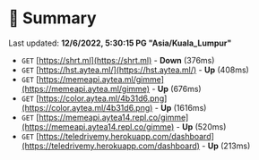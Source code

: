 # 📖 Summary
Last updated: **12/6/2022, 5:30:15 PG "Asia/Kuala_Lumpur"**

- `GET` [https://shrt.ml](https://shrt.ml) - **Down** (376ms)
- `GET` [https://hst.aytea.ml/](https://hst.aytea.ml/) - **Up** (408ms)
- `GET` [https://memeapi.aytea.ml/gimme](https://memeapi.aytea.ml/gimme) - **Up** (676ms)
- `GET` [https://color.aytea.ml/4b31d6.png](https://color.aytea.ml/4b31d6.png) - **Up** (1616ms)
- `GET` [https://memeapi.aytea14.repl.co/gimme](https://memeapi.aytea14.repl.co/gimme) - **Up** (520ms)
- `GET` [https://teledrivemy.herokuapp.com/dashboard](https://teledrivemy.herokuapp.com/dashboard) - **Up** (213ms)
